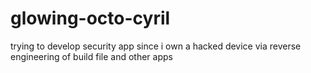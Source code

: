 glowing-octo-cyril
==================

trying to develop security app since i own a hacked device via reverse engineering of build file and other apps
